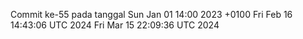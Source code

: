 Commit ke-55 pada tanggal Sun Jan 01 14:00 2023 +0100
Fri Feb 16 14:43:06 UTC 2024
Fri Mar 15 22:09:36 UTC 2024
